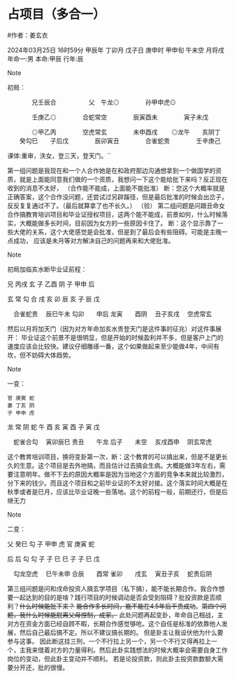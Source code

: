 # 占项目（多合一）
#作者：姜玄衣 

2024年03月25日 16时59分
甲辰年 丁卯月 戊子日 庚申时
甲申旬 午未空 月将戌
年命一:男 本命:甲辰 行年:辰

> [!NOTE]
> 	初局：
> 
> 	　　　　兄壬辰合　
> 	　　　　父　午龙◎
> 	　　　　孙甲申虎⊙
> 	
> 	　　　　壬庚乙◎
> 	　　　　合蛇常空
> 	　　　　辰寅酉未
> 	　　　　寅子未戊
> 	
> 	　　　　◎甲乙丙
> 	　　　　空虎常玄
> 	　　　　未申酉戌
> 	　　◎龙午　　亥阴丁
> 	　　癸勾巳　　子后戊
> 	　　　　辰卯寅丑
> 	　　　　合雀蛇贵
> 	　　　　壬辛庚己
> 

课体:重审，泆女，登三天，登天门。``

第一组问题是我现在和一个人合作她是在和政府那边沟通想拿到一个做国学的资质，就是上面能同意我们做的一个资质，我想问一下这个能给批下来吗？反正现在收到的消息不太好，
（合作能不能成，上面能不能批准）
断：您这个大概率就是正确答案，这个合作没问题，还尝试过另辟蹊径，但是最后批准的时候会出岔子，反反复复通过不了。（最后就算拿了也不长久。）
（验）
第二组问题是问跟丑命女合作搞教育培训项目和毕业证授权项目，这两个能不能成，前景如何，什么时候落实，大概能做多长时间，目前因为女方的一些原因卡住了。
断：这个显示靠了一些大佬的关系，这个大佬感觉是会批准，但是到了最后会有些阻碍。可能是主晚一点成功， 应该是未月等对方解决自己的问题再来和大佬批准。

> [!NOTE]
> 初局加临亥水断毕业证前程：
> 
> 	兄 丙戌 玄
> 	子 乙酉 阴
> 	子 甲申 后
> 	
> 	玄 常 勾 合
> 	戌 亥 卯 辰
> 	亥 子 辰 戊
> 	
> 	　合雀蛇贵
> 	　辰巳午未
> 	勾卯　　申后
> 	龙寅　　酉阴
> 	　丑子亥戌
> 	　空虎常玄

然后以月将加天门（因为对方年命加亥水贵登天门是这件事的征兆）对这件事展开：
毕业证这个前景不是很明显，但是开始的时候盈利并不多，但是客户上门的速度应该会比较快。建议仔细雕琢一番，这个如果做起来至少能做4年，中间有坎，但不妨碍大体趋势。

> [!NOTE]
> 一变：
> 
> 	  官 庚寅 蛇
> 	  妻 丁亥 阴
> 	  子 甲申 虎
> 	
> 	 龙 常 阴 蛇
> 	 午 酉 亥 寅
> 	 酉 子 寅 戊
> 	
> 	　蛇雀合勾
> 	　寅卯辰巳
> 	贵丑　　午龙
> 	后子　　未空
> 	　亥戌酉申
> 	　阴玄常虎

这个教育培训项目，换将变卦第一次，断：这个教育的可以搞出来，但是不是更长久的生意。这个项目是去外地搞，而且估计过去搞会生病。大概能做3年左右，需要注意明年。做不下去的原因大概率是因为当地这个方面的竞争本来就比较激烈，分下来的钱少。而且这个项目和之前毕业证的不太好对接。这个落实时间大概是在秋季或者是巳月，应该比毕业证晚一些落地。这个的前程一般，前期还行，但是后继无力

> [!NOTE]
> 二变：
> 
> 	父 癸巳 勾
> 	子 甲申 虎
> 	官 庚寅 蛇
> 	
> 	后 后 勾 勾
> 	子 子 巳 巳
> 	子 子 巳 戊
> 	
> 	　勾龙空虎
> 	　巳午未申
> 	合辰　　酉常
> 	雀卯　　戌玄
> 	　寅丑子亥
> 	　蛇贵后阴
> 
> 

第三组问题是问和戌命投资人搞玄学项目（私下搞），能不能长期合作。我合作想要一起达到的目的是啥？践行项目的时候调动是否会受到阻碍？批投资款是否顺利？~~什么时候能批下来？~~
~~能合作多长时间，能不能在4.5年后干贵成功~~。~~第四个问题，我什么时候能脱离父母控制，成家。~~
此处问题再起变卦，年命自己相战，主对方在资金方面已经自顾不暇，长期合作感觉够呛。这个自任是标准的依靠他人发展，然后自己最后搞不定。所以不建议搞长期的。
但是卦主让我设伏他为什么要参与这事。
因此断这挂三刑，一个不行拉上另一个，另一个不行又得再拉上一个，主我来借着对方的力量得利。然后此卦实践想法的时候大概率会需要自身工作岗位的变动，但此卦主变动并不顺利。
若是论投资款，则此卦主投资款数额大需要分开还，批的很慢。

